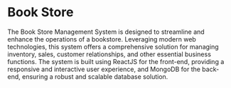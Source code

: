 # Book Store
The Book Store Management System is designed to streamline and enhance the operations of a bookstore. Leveraging modern web technologies, this system offers a comprehensive solution for managing inventory, sales, customer relationships, and other essential business functions. The system is built using ReactJS for the front-end, providing a responsive and interactive user experience, and MongoDB for the back-end, ensuring a robust and scalable database solution.

